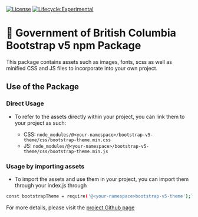 [![License](https://img.shields.io/badge/License-Apache%202.0-blue.svg)](LICENSE)
[![Lifecycle:Experimental](https://img.shields.io/badge/Lifecycle-Experimental-339999)](https://github.com/bcgov/repomountie/blob/master/doc/lifecycle-badges.md)

# 🚀 Government of British Columbia Bootstrap v5 npm Package

This package contains assets such as images, fonts, scss as well as minified CSS and JS files to incorporate into your own project. 

## Use of the Package

### Direct Usage

- To refer to the assets directly within your project, you can link them to your project as such:

    - CSS: `node_modules/@<your-namespace>/bootstrap-v5-theme/css/bootstrap-theme.min.css`
    - JS: `node_modules/@<your-namespace>/bootstrap-v5-theme/css/bootstrap-theme.min.js`
    
### Usage by importing assets

- To import the assets and use them in your project, you can import them through your index.js through

```bash
const bootstrapTheme = require('@<your-namespace>bootstrap-v5-theme');`
```

For more details, please visit the [project Github page](https://github.com/bcgov/bootstrap-v5-theme)